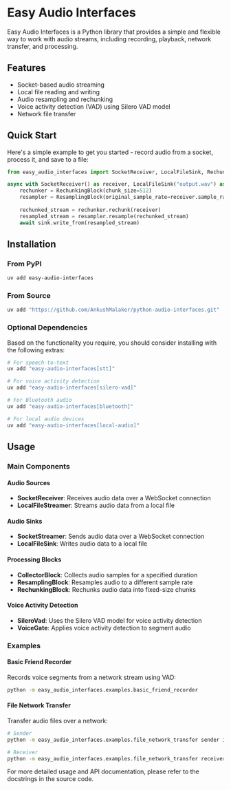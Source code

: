 # Easy Audio Interfaces

Easy Audio Interfaces is a Python library that provides a simple and flexible way to work with audio streams, including recording, playback, network transfer, and processing.

## Features

- Socket-based audio streaming
- Local file reading and writing
- Audio resampling and rechunking
- Voice activity detection (VAD) using Silero VAD model
- Network file transfer

## Quick Start

Here's a simple example to get you started - record audio from a socket, process it, and save to a file:

```python
from easy_audio_interfaces import SocketReceiver, LocalFileSink, RechunkingBlock, ResamplingBlock

async with SocketReceiver() as receiver, LocalFileSink("output.wav") as sink:
    rechunker = RechunkingBlock(chunk_size=512)
    resampler = ResamplingBlock(original_sample_rate=receiver.sample_rate, resample_rate=16000)
    
    rechunked_stream = rechunker.rechunk(receiver)
    resampled_stream = resampler.resample(rechunked_stream)
    await sink.write_from(resampled_stream)
```

## Installation

### From PyPI
```bash
uv add easy-audio-interfaces
```

### From Source
```bash
uv add "https://github.com/AnkushMalaker/python-audio-interfaces.git"
```

### Optional Dependencies

Based on the functionality you require, you should consider installing with the following extras:

```bash
# For speech-to-text
uv add "easy-audio-interfaces[stt]"

# For voice activity detection
uv add "easy-audio-interfaces[silero-vad]"

# For Bluetooth audio
uv add "easy-audio-interfaces[bluetooth]"

# For local audio devices
uv add "easy-audio-interfaces[local-audio]"
```

## Usage

### Main Components

#### Audio Sources
- **SocketReceiver**: Receives audio data over a WebSocket connection
- **LocalFileStreamer**: Streams audio data from a local file

#### Audio Sinks  
- **SocketStreamer**: Sends audio data over a WebSocket connection
- **LocalFileSink**: Writes audio data to a local file

#### Processing Blocks
- **CollectorBlock**: Collects audio samples for a specified duration
- **ResamplingBlock**: Resamples audio to a different sample rate
- **RechunkingBlock**: Rechunks audio data into fixed-size chunks

#### Voice Activity Detection
- **SileroVad**: Uses the Silero VAD model for voice activity detection
- **VoiceGate**: Applies voice activity detection to segment audio

### Examples

#### Basic Friend Recorder
Records voice segments from a network stream using VAD:

```bash
python -m easy_audio_interfaces.examples.basic_friend_recorder
```

#### File Network Transfer
Transfer audio files over a network:

```bash
# Sender
python -m easy_audio_interfaces.examples.file_network_transfer sender input_file.wav --host localhost --port 8080

# Receiver  
python -m easy_audio_interfaces.examples.file_network_transfer receiver output_file.wav --host 0.0.0.0 --port 8080
```

For more detailed usage and API documentation, please refer to the docstrings in the source code.
